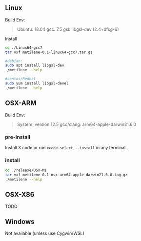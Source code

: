 ## Linux

Build Env:

> Ubuntu: 18.04
> gcc: 7.5
> gsl: libgsl-dev (2.4+dfsg-6)


Install

```bash
cd ./Linux64-gcc7
tar vxf metilene-0.1-linux64-gcc7.tar.gz

#debian:
sudo apt install libgsl-dev
./metilene --help

#centos/Redhat
sudo yum install libgsl-devel
./metilene --help
```

## OSX-ARM

Build Env:
> System: version 12.5
> gcc/clang: arm64-apple-darwin21.6.0

### pre-install

Install X code or run `xcode-select --install` in any terminal.

### install

```bash
cd ./release/OSX-M1
tar vxf metilene-0.1-osx-arm64-apple-darwin21.6.0.tag.gz 
./metilene --help
```

## OSX-X86

TODO

## Windows

Not available (unless use Cygwin/WSL)
